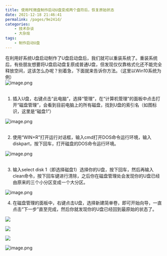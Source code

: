 ```yaml
---
title: 使用PE微盘制作启动U盘变成两个盘符后，恢复原始状态
date: 2021-12-18 21:46:41
permalink: /pages/9e241d/
categories:
    - 技术杂谈
    - 大杂烩
tags:
    - 制作启动U盘
---
```


在利用好系统U盘启动制作了U盘启动盘后，我们就可以重装系统了。重装系统后，有些朋友想要将U盘启动盘复原成普通U盘，但发现仅仅靠格式化还不能完全释放空间，这该怎么办呢？别着急，下面就来告诉你方法。（这里以Win10系统为例）<br />![image.png](https://gitee.com/isgangzi/image-store/raw/master/img/1636952381232-84772a91-8f0a-47bd-a9c9-d29dd6de367e.png)<br />
<br />

1. 插入U盘，右键点击“此电脑”，选择“管理”，在“计算机管理”的面板中点击打开“磁盘管理”，会看到目前电脑上的所有磁盘，找到U盘的索引名（如图标识，这里是“磁盘1”） 	

![image.png](https://gitee.com/isgangzi/image-store/raw/master/img/1636953904567-13eeec7f-cf4d-4a35-a14a-e848ca6735bc.png)<br />​<br />

2. 使用“WIN+R”打开运行对话框，输入cmd打开DOS命令运行环境，输入diskpart，按下回车，打开磁盘的DOS命令运行环境。 

![image.png](https://gitee.com/isgangzi/image-store/raw/master/img/1636954054908-5077a301-4064-482f-9cf4-daf279b20376.png)<br />​<br />

3. 输入select disk 1（即选择磁盘1）选择你的U盘，按下回车，然后再输入clean命令，按下回车键进行清除，之后你在磁盘管理处会发现你的U盘已经由原来的三个小分区变成一个大分区。 	

![image.png](https://gitee.com/isgangzi/image-store/raw/master/img/1636953937047-c27029cd-7173-43a2-b858-7277fa2f4652.png)

4. 在磁盘管理的面板中，右键点击U盘，选择新建简单卷，即可开始向导，一直点击“下一步”直至完成，然后你就发现你的U盘已经回到最原始的状态了。

![](https://gitee.com/isgangzi/image-store/raw/master/img/1.png)

![](https://gitee.com/isgangzi/image-store/raw/master/img/2.png)

![](https://gitee.com/isgangzi/image-store/raw/master/img/3.png)

![image.png](https://gitee.com/isgangzi/image-store/raw/master/img/1636952430137-dac38fde-1ae1-4c9f-9c26-cfce6f7ad310.png)

